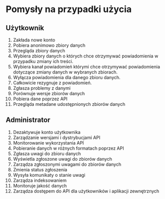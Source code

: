 # Pomysły na przypadki użycia

## Użytkownik
1.  Zakłada nowe konto
2.  Pobiera anonimowo zbiory danych
3.  Przegląda zbiory danych
4.  Wybiera zbiory danych o których chce otrzymywać powiadomienia w przypadku zmiany ich treści.
5.  Wybiera kanał powiadomień którymi chce otrzymywać powiadomienia dotyczące zmiany danych w wybranych zbiorach.
6.  Wyłącza powiadomienia dla danego zbioru danych.
7.  Całkowicie rezygnuje z powiadomień.
8.  Zgłasza problemy z danymi
9.  Porównuje wersje zbiorów danych
10.  Pobiera dane poprzez API
11.  Przegląda metadane udostępnionych zbiorów danych

## Administrator
1. Dezaktywuje konto użytkownika
2. Zarządzanie wersjami i dystrybucjami API
3. Monitorowanie wykorzystania API
4. Pobieranie danych w różnych formatach poprzez API
5. Zgłasza uwagi do zbioru danych
6. Wyświetla zgłoszone uwagi do zbiorów danych
7. Zarządza zgłoszonymi uwagami do zbiorów danych
8. Zmienia status zgłoszenia
9. Wysyła komunikaty o stanie uwagi
10. Zarządza indeksowaniem
11. Monitoruje jakość danych
12. Zarządza dostępem do API dla użytkowników i aplikacji zewnętrznych
